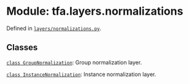 <div itemscope itemtype="http://developers.google.com/ReferenceObject">
<meta itemprop="name" content="tfa.layers.normalizations" />
<meta itemprop="path" content="Stable" />
</div>

# Module: tfa.layers.normalizations





Defined in [`layers/normalizations.py`](https://github.com/tensorflow/addons/tree/r0.3/tensorflow_addons/layers/normalizations.py).

<!-- Placeholder for "Used in" -->


## Classes

[`class GroupNormalization`](../../tfa/layers/GroupNormalization.md): Group normalization layer.

[`class InstanceNormalization`](../../tfa/layers/InstanceNormalization.md): Instance normalization layer.

